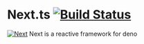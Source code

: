 # Next.ts [![Build Status](https://travis-ci.com/mtwzim/next.svg?branch=master)](https://travis-ci.com/mtwzim/next) 
[![Next](https://circleci.com/gh/mtwzim/next.svg?style=svg)](<LINK>)
Next is a reactive framework for deno
